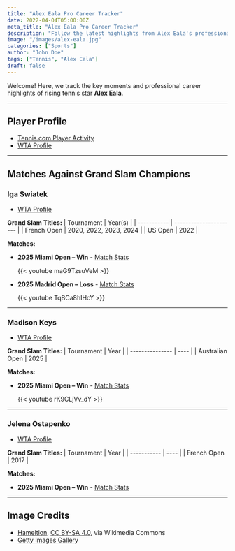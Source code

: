 ```yaml
---
title: "Alex Eala Pro Career Tracker"
date: 2022-04-04T05:00:00Z
meta_title: "Alex Eala Pro Career Tracker"
description: "Follow the latest highlights from Alex Eala's professional tennis career."
image: "/images/alex-eala.jpg"
categories: ["Sports"]
author: "John Doe"
tags: ["Tennis", "Alex Eala"]
draft: false
---
```


Welcome! Here, we track the key moments and professional career highlights of rising tennis star **Alex Eala**.

---

## Player Profile

- [Tennis.com Player Activity](https://www.tennis.com/players-rankings/alexandra-eala-sr-competitor-627278/activity/)
- [WTA Profile](https://www.wtatennis.com/players/330332/alexandra-eala/#overview)

---

## Matches Against Grand Slam Champions

### Iga Swiatek

- [WTA Profile](https://www.wtatennis.com/players/326408/iga-swiatek)

**Grand Slam Titles:**
| Tournament  | Year(s)                |
| ----------- | ---------------------- |
| French Open | 2020, 2022, 2023, 2024 |
| US Open     | 2022                   |

**Matches:**
- **2025 Miami Open – Win** - [Match Stats](https://www.tennis.com/tournaments/sr-tournament-2743-miami-usa/sr-match-58906263/)

  {{< youtube maG9TzsuVeM >}}

- **2025 Madrid Open – Loss** - [Match Stats](https://www.tennis.com/tournaments/sr-tournament-2785-madrid-spain/sr-match-59915292/)

  {{< youtube TqBCa8hIHcY >}}

---

### Madison Keys

- [WTA Profile](https://www.wtatennis.com/players/316959/madison-keys)

**Grand Slam Titles:**
| Tournament      | Year |
| --------------- | ---- |
| Australian Open | 2025 |

**Matches:**
- **2025 Miami Open – Win** - [Match Stats](https://www.tennis.com/tournaments/sr-tournament-2743-miami-usa/sr-match-58906303/)

  {{< youtube rK9CLjVv_dY >}}

---

### Jelena Ostapenko

- [WTA Profile](https://www.wtatennis.com/players/319939/jelena-ostapenko)

**Grand Slam Titles:**
| Tournament  | Year |
| ----------- | ---- |
| French Open | 2017 |

**Matches:**
- **2025 Miami Open – Win** - [Match Stats](https://www.tennis.com/tournaments/sr-tournament-2743-miami-usa/sr-match-58906325/)

---

## Image Credits

- <a href="https://commons.wikimedia.org/wiki/File:Alex_Eala_(2024_US_Open)_02.jpg">Hameltion</a>, <a href="https://creativecommons.org/licenses/by-sa/4.0">CC BY-SA 4.0</a>, via Wikimedia Commons
- [Getty Images Gallery](https://www.gettyimages.com/search/2/image?family=editorial&phrase=alexandra%20eala)